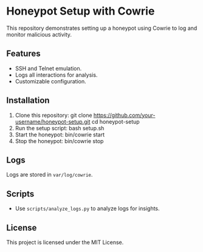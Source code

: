 # Honeypot Setup with Cowrie

This repository demonstrates setting up a honeypot using Cowrie to log and monitor malicious activity.

## Features
- SSH and Telnet emulation.
- Logs all interactions for analysis.
- Customizable configuration.

## Installation
1. Clone this repository:
git clone https://github.com/your-username/honeypot-setup.git cd honeypot-setup
2. Run the setup script:
bash setup.sh
3. Start the honeypot:
bin/cowrie start
4. Stop the honeypot:
bin/cowrie stop

## Logs
Logs are stored in `var/log/cowrie`.

## Scripts
- Use `scripts/analyze_logs.py` to analyze logs for insights.

## License
This project is licensed under the MIT License.

